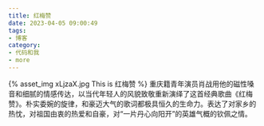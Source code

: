 ```yaml
---
title: 红梅赞
date: 2023-04-05 09:00:49
tags:
- 博客
category:
- 代码和我
- more
---
```

{% asset_img xLjzaX.jpg This is 红梅赞 %}
重庆籍青年演员肖战用他的磁性嗓音和细腻的情感传达，以当代年轻人的风貌致敬重新演绎了这首经典歌曲《红梅赞》。朴实委婉的旋律，和豪迈大气的歌词都极具恒久的生命力。表达了对家乡的热忱，对祖国由衷的热爱和自豪，对“一片丹心向阳开”的英雄气概的钦佩之情。